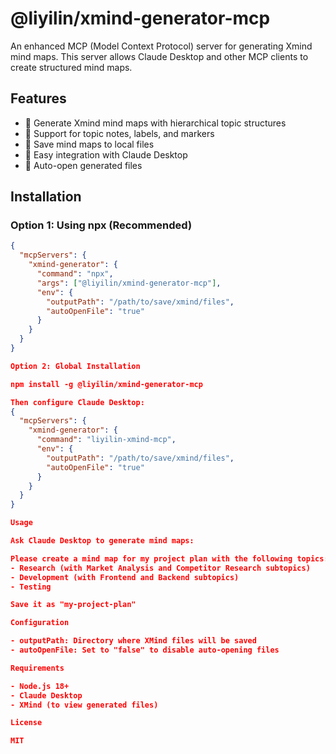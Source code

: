 <!--
 * @Author: yilin lnj030210@163.com
 * @Date: 2025-08-22 16:27:41
 * @LastEditors: yilin lnj030210@163.com
 * @LastEditTime: 2025-08-22 16:28:46
 * @FilePath: /xmind-generator-mcp/README.md
 * @Description: 这是默认设置,请设置`customMade`, 打开koroFileHeader查看配置 进行设置: https://github.com/OBKoro1/koro1FileHeader/wiki/%E9%85%8D%E7%BD%AE
-->
  # @liyilin/xmind-generator-mcp

  An enhanced MCP (Model Context Protocol) server for generating Xmind mind maps. This server allows Claude Desktop and other MCP clients
  to create structured mind maps.

  ## Features

  - 🧠 Generate Xmind mind maps with hierarchical topic structures
  - 📝 Support for topic notes, labels, and markers
  - 💾 Save mind maps to local files
  - 🔧 Easy integration with Claude Desktop
  - 🎨 Auto-open generated files

  ## Installation

  ### Option 1: Using npx (Recommended)

  ```json
  {
    "mcpServers": {
      "xmind-generator": {
        "command": "npx",
        "args": ["@liyilin/xmind-generator-mcp"],
        "env": {
          "outputPath": "/path/to/save/xmind/files",
          "autoOpenFile": "true"
        }
      }
    }
  }

  Option 2: Global Installation

  npm install -g @liyilin/xmind-generator-mcp

  Then configure Claude Desktop:
  {
    "mcpServers": {
      "xmind-generator": {
        "command": "liyilin-xmind-mcp",
        "env": {
          "outputPath": "/path/to/save/xmind/files",
          "autoOpenFile": "true"
        }
      }
    }
  }

  Usage

  Ask Claude Desktop to generate mind maps:

  Please create a mind map for my project plan with the following topics:
  - Research (with Market Analysis and Competitor Research subtopics)
  - Development (with Frontend and Backend subtopics)
  - Testing

  Save it as "my-project-plan"

  Configuration

  - outputPath: Directory where XMind files will be saved
  - autoOpenFile: Set to "false" to disable auto-opening files

  Requirements

  - Node.js 18+
  - Claude Desktop
  - XMind (to view generated files)

  License

  MIT